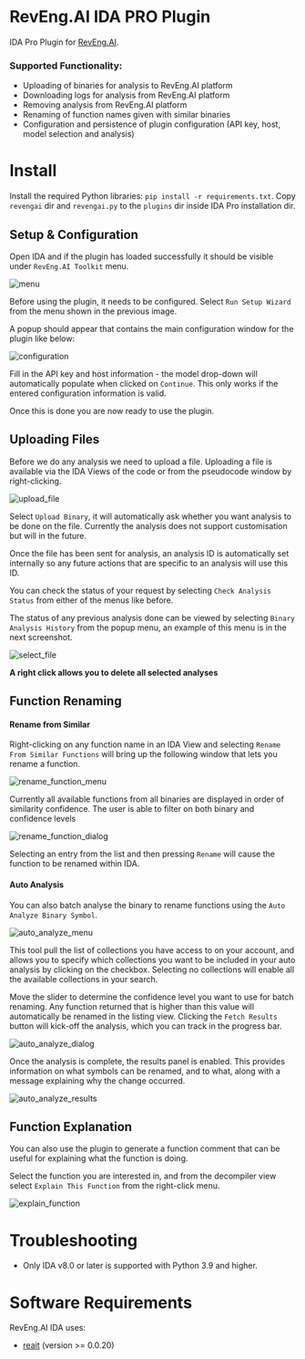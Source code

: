 # RevEng.AI IDA PRO Plugin

IDA Pro Plugin for [RevEng.AI](https://reveng.ai/).

### Supported Functionality:

- Uploading of binaries for analysis to RevEng.AI platform
- Downloading logs for analysis from RevEng.AI platform
- Removing analysis from RevEng.AI platform
- Renaming of function names given with similar binaries
- Configuration and persistence of plugin configuration (API key, host, model selection and analysis)

# Install
Install the required Python libraries: `pip install -r requirements.txt`. Copy `revengai` dir and `revengai.py` to the `plugins` dir inside IDA Pro installation dir.

## Setup & Configuration
Open IDA and if the plugin has loaded successfully it should be visible under `RevEng.AI Toolkit` menu.

![menu](assets/img/1.png)

Before using the plugin, it needs to be configured. Select `Run Setup Wizard` from the menu shown in the previous image.

A popup should appear that contains the main configuration window for the plugin like below:

![configuration](assets/img/2.png)

Fill in the API key and host information - the model drop-down will automatically populate when clicked on `Continue`. This only works if the entered configuration information is valid.

Once this is done you are now ready to use the plugin.

## Uploading Files

Before we do any analysis we need to upload a file. Uploading a file is available via the IDA Views of the code or from the pseudocode window by right-clicking.

![upload_file](assets/img/3.png)

Select `Upload Binary`, it will automatically ask whether you want analysis to be done on the file. Currently the analysis does not support customisation but will in the future.

Once the file has been sent for analysis, an analysis ID is automatically set internally so any future actions that are specific to an analysis will use this ID.

You can check the status of your request by selecting `Check Analysis Status` from either of the menus like before.

The status of any previous analysis done can be viewed by selecting `Binary Analysis History` from the popup menu, an example of this menu is in the next screenshot.

![select_file](assets/img/4.png)

**A right click allows you to delete all selected analyses**

## Function Renaming

#### Rename from Similar

Right-clicking on any function name in an IDA View and selecting `Rename From Similar Functions` will bring up the following window that lets you rename a function.

![rename_function_menu](assets/img/5.png)

Currently all available functions from all binaries are displayed in order of similarity confidence. The user is able to filter on both binary and confidence levels

![rename_function_dialog](assets/img/6.png)

Selecting an entry from the list and then pressing `Rename` will cause the function to be renamed within IDA.

#### Auto Analysis
You can also batch analyse the binary to rename functions using the `Auto Analyze Binary Symbol`.

![auto_analyze_menu](assets/img/7.png)

This tool pull the list of collections you have access to on your account, and allows you to specify which collections you want to be included in your auto analysis by clicking on the checkbox. Selecting no collections will enable all the available collections in your search.

Move the slider to determine the confidence level you want to use for batch renaming. Any function returned that is higher than this value will automatically be renamed in the listing view. Clicking the `Fetch Results` button will kick-off the analysis, which you can track in the progress bar.

![auto_analyze_dialog](assets/img/8.png)

Once the analysis is complete, the results panel is enabled. This provides information on what symbols can be renamed, and to what, along with a message explaining why the change occurred.

![auto_analyze_results](assets/img/9.png)

## Function Explanation

You can also use the plugin to generate a function comment that can be useful for explaining what the function is doing.

Select the function you are interested in, and from the decompiler view select `Explain This Function` from the right-click menu.

![explain_function](assets/img/10.png)

# Troubleshooting
- Only IDA v8.0 or later is supported with Python 3.9 and higher.

# Software Requirements

RevEng.AI IDA uses:
- [reait](https://github.com/RevEngAI/reait) (version >= 0.0.20)
